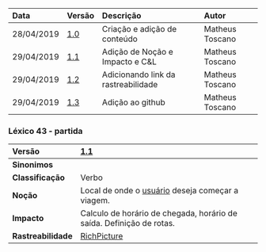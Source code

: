 |Data|Versão|Descrição|Autor|
|:---|:---|:---|:---|
|28/04/2019|[1.0](https://github.com/Andre-Eduardo/2019.1-Requisitos-Moovit/tree/master/lexicos/versao%201.0)|Criação e adição de conteúdo|Matheus Toscano|
|29/04/2019|[1.1](https://github.com/Andre-Eduardo/2019.1-Requisitos-Moovit/tree/master/lexicos/versao%201.1)|Adição de Noção e Impacto e C&L|Matheus Toscano|
|29/04/2019|[1.2](https://github.com/Andre-Eduardo/2019.1-Requisitos-Moovit/tree/master/lexicos/versao%201.2)|Adicionando link da rastreabilidade|Matheus Toscano|
|29/04/2019|[1.3](https://github.com/Andre-Eduardo/2019.1-Requisitos-Moovit/tree/master/lexicos/versao%201.3)|Adição ao github|Matheus Toscano|

### Léxico 43 - partida

|Versão|[1.1](https://github.com/Andre-Eduardo/2019.1-Requisitos-Moovit/tree/master/lexicos/versao%201.1)
|:-|:-|
|**Sinonimos**| |
|**Classificação**| Verbo |
|**Noção**| Local de onde o [usuário](https://github.com/Andre-Eduardo/2019.1-Requisitos-Moovit/wiki/L65-Usuário) deseja começar a viagem. |
|**Impacto**| Calculo de horário de chegada, horário de saída. Definição de rotas. |
|**Rastreabilidade**| [RichPicture](https://github.com/Andre-Eduardo/2019.1-Requisitos-Moovit/wiki/RichPicture-Vers%C3%A3o-[1.2](https://github.com/Andre-Eduardo/2019.1-Requisitos-Moovit/tree/master/lexicos/versao%201.2)#rp012---usu%C3%A1rio-mobile-cadastrado-e-n%C3%A3o-cadastrado)|

